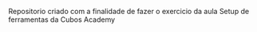 Repositorio criado com a finalidade de fazer o exercicio da aula Setup de ferramentas da Cubos Academy